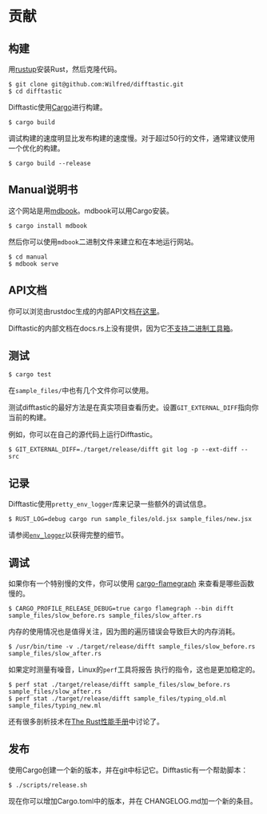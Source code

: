 # 贡献

## 构建

用[rustup](https://rustup.rs/)安装Rust，然后克隆代码。

```
$ git clone git@github.com:Wilfred/difftastic.git
$ cd difftastic
```

Difftastic使用[Cargo](https://doc.rust-lang.org/cargo/)进行构建。

```
$ cargo build
```

调试构建的速度明显比发布构建的速度慢。对于超过50行的文件，通常建议使用一个优化的构建。

```
$ cargo build --release
```

## Manual说明书

这个网站是用[mdbook](https://github.com/rust-lang/mdBook/)。mdbook可以用Cargo安装。

```
$ cargo install mdbook
```

然后你可以使用`mdbook`二进制文件来建立和在本地运行网站。

```
$ cd manual
$ mdbook serve
```

## API文档

你可以浏览由rustdoc生成的内部API文档[在这里](https://difftastic.wilfred.me.uk/rustdoc/difft/)。

Difftastic的内部文档在docs.rs上没有提供，因为它[不支持二进制工具箱](https://difftastic.wilfred.me.uk/rustdoc/difft/)。

## 测试

```
$ cargo test
```

在`sample_files/`中也有几个文件你可以使用。

测试difftastic的最好方法是在真实项目查看历史。设置`GIT_EXTERNAL_DIFF`指向你当前的构建。

例如，你可以在自己的源代码上运行Difftastic。
```
$ GIT_EXTERNAL_DIFF=./target/release/difft git log -p --ext-diff -- src
```

## 记录

Difftastic使用`pretty_env_logger`库来记录一些额外的调试信息。

```
$ RUST_LOG=debug cargo run sample_files/old.jsx sample_files/new.jsx
```

请参阅[`env_logger`](https://docs.rs/env_logger/0.9.0/env_logger/)以获得完整的细节。

## 调试

如果你有一个特别慢的文件，你可以使用 [cargo-flamegraph](https://github.com/flamegraph-rs/flamegraph) 来查看是哪些函数慢的。

```
$ CARGO_PROFILE_RELEASE_DEBUG=true cargo flamegraph --bin difft sample_files/slow_before.rs sample_files/slow_after.rs
```

内存的使用情况也是值得关注，因为图的遍历错误会导致巨大的内存消耗。

```
$ /usr/bin/time -v ./target/release/difft sample_files/slow_before.rs sample_files/slow_after.rs
```

如果定时测量有噪音，Linux的`perf`工具将报告 执行的指令，这也是更加稳定的。

```
$ perf stat ./target/release/difft sample_files/slow_before.rs sample_files/slow_after.rs
$ perf stat ./target/release/difft sample_files/typing_old.ml sample_files/typing_new.ml
```

还有很多剖析技术在[The Rust性能手册](https://nnethercote.github.io/perf-book/)中讨论了。

## 发布

使用Cargo创建一个新的版本，并在git中标记它。Difftastic有一个帮助脚本：

```
$ ./scripts/release.sh
```

现在你可以增加Cargo.toml中的版本，并在
CHANGELOG.md加一个新的条目。
